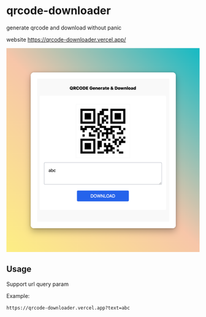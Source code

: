 # qrcode-downloader
generate qrcode and download without panic

website https://qrcode-downloader.vercel.app/

![qrcode-downloader-sceenshot](screenshot/1.png)

## Usage

Support url query param

Example:

```
https://qrcode-downloader.vercel.app?text=abc
```